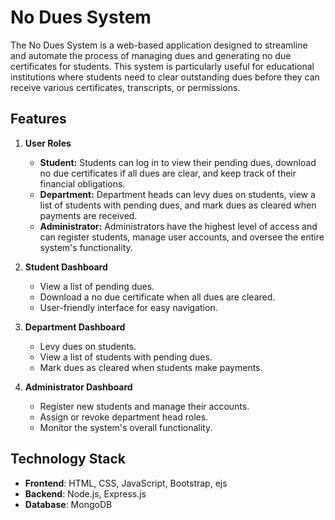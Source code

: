 # No Dues System

The No Dues System is a web-based application designed to streamline and automate the process of managing dues and generating no due certificates for students. This system is particularly useful for educational institutions where students need to clear outstanding dues before they can receive various certificates, transcripts, or permissions.

## Features

1. **User Roles**
   - **Student:** Students can log in to view their pending dues, download no due certificates if all dues are clear, and keep track of their financial obligations.
   - **Department:** Department heads can levy dues on students, view a list of students with pending dues, and mark dues as cleared when payments are received.
   - **Administrator:** Administrators have the highest level of access and can register students, manage user accounts, and oversee the entire system's functionality.

2. **Student Dashboard**
   - View a list of pending dues.
   - Download a no due certificate when all dues are cleared.
   - User-friendly interface for easy navigation.

3. **Department Dashboard**
   - Levy dues on students.
   - View a list of students with pending dues.
   - Mark dues as cleared when students make payments.

4. **Administrator Dashboard**
   - Register new students and manage their accounts.
   - Assign or revoke department head roles.
   - Monitor the system's overall functionality.

## Technology Stack

- **Frontend**: HTML, CSS, JavaScript, Bootstrap, ejs
- **Backend**: Node.js, Express.js
- **Database**: MongoDB